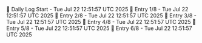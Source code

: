 📅 Daily Log Start - Tue Jul 22 12:51:57 UTC 2025
📌 Entry 1/8 - Tue Jul 22 12:51:57 UTC 2025
📌 Entry 2/8 - Tue Jul 22 12:51:57 UTC 2025
📌 Entry 3/8 - Tue Jul 22 12:51:57 UTC 2025
📌 Entry 4/8 - Tue Jul 22 12:51:57 UTC 2025
📌 Entry 5/8 - Tue Jul 22 12:51:57 UTC 2025
📌 Entry 6/8 - Tue Jul 22 12:51:57 UTC 2025
